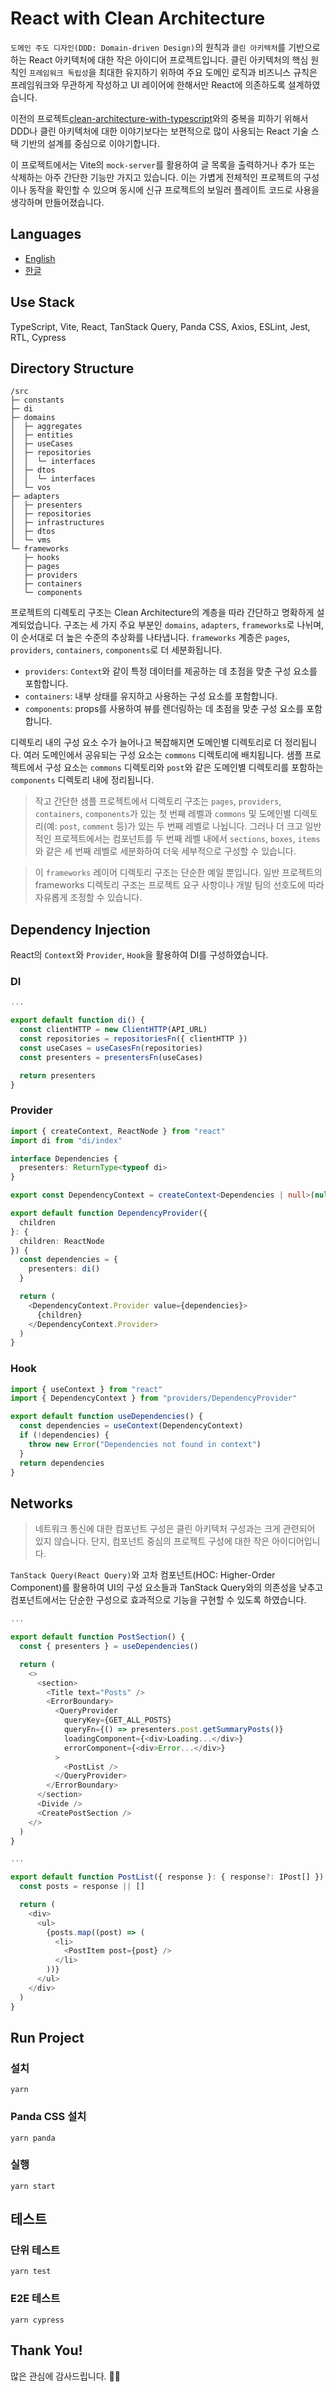 # React with Clean Architecture

`도메인 주도 디자인(DDD: Domain-driven Design)`의 원칙과 `클린 아키텍처`를 기반으로 하는 React 아키텍처에 대한 작은 아이디어 프로젝트입니다. 클린 아키텍처의 핵심 원칙인 `프레임워크 독립성`을 최대한 유지하기 위하여 주요 도메인 로직과 비즈니스 규칙은 프레임워크와 무관하게 작성하고 UI 레이어에 한해서만 React에 의존하도록 설계하였습니다.

이전의 프로젝트[clean-architecture-with-typescript](https://github.com/falsy/clean-architecture-with-typescript)와의 중복을 피하기 위해서 DDD나 클린 아키텍처에 대한 이야기보다는 보편적으로 많이 사용되는 React 기술 스택 기반의 설계를 중심으로 이야기합니다.

이 프로젝트에서는 Vite의 `mock-server`를 활용하여 글 목록을 출력하거나 추가 또는 삭제하는 아주 간단한 기능만 가지고 있습니다. 이는 가볍게 전체적인 프로젝트의 구성이나 동작을 확인할 수 있으며 동시에 신규 프로젝트의 보일러 플레이트 코드로 사용을 생각하며 만들어졌습니다.

## Languages

- [English](https://github.com/falsy/react-width-clean-architecture)
- [한글](https://github.com/falsy/react-width-clean-architecture/blob/main/README-ko.md)

## Use Stack

TypeScript, Vite, React, TanStack Query, Panda CSS, Axios, ESLint, Jest, RTL, Cypress

## Directory Structure

```
/src
├─ constants
├─ di
├─ domains
│  ├─ aggregates
│  ├─ entities
│  ├─ useCases
│  ├─ repositories
│  │  └─ interfaces
│  ├─ dtos
│  │  └─ interfaces
│  └─ vos
├─ adapters
│  ├─ presenters
│  ├─ repositories
│  ├─ infrastructures
│  ├─ dtos
│  └─ vms
└─ frameworks
   ├─ hooks
   ├─ pages
   ├─ providers
   ├─ containers
   └─ components
```

프로젝트의 디렉토리 구조는 Clean Architecture의 계층을 따라 간단하고 명확하게 설계되었습니다. 구조는 세 가지 주요 부분인 `domains`, `adapters`, `frameworks`로 나뉘며, 이 순서대로 더 높은 수준의 추상화를 나타냅니다. `frameworks` 계층은 `pages`, `providers`, `containers`, `components`로 더 세분화됩니다.

- `providers`: `Context`와 같이 특정 데이터를 제공하는 데 초점을 맞춘 구성 요소를 포함합니다.
- `containers`: 내부 상태를 유지하고 사용하는 구성 요소를 포함합니다.
- `components`: props를 사용하여 뷰를 렌더링하는 데 초점을 맞춘 구성 요소를 포함합니다.

디렉토리 내의 구성 요소 수가 늘어나고 복잡해지면 도메인별 디렉토리로 더 정리됩니다. 여러 도메인에서 공유되는 구성 요소는 `commons` 디렉토리에 배치됩니다. 샘플 프로젝트에서 구성 요소는 `commons` 디렉토리와 `post`와 같은 도메인별 디렉토리를 포함하는 `components` 디렉토리 내에 정리됩니다.

> 작고 간단한 샘플 프로젝트에서 디렉토리 구조는 `pages`, `providers`, `containers`, `components`가 있는 첫 번째 레벨과 `commons` 및 도메인별 디렉토리(예: `post`, `comment` 등)가 있는 두 번째 레벨로 나뉩니다. 그러나 더 크고 일반적인 프로젝트에서는 컴포넌트를 두 번째 레벨 내에서 `sections`, `boxes`, `items`와 같은 세 번째 레벨로 세분화하여 더욱 세부적으로 구성할 수 있습니다.

> 이 `frameworks` 레이어 디렉토리 구조는 단순한 예일 뿐입니다. 일반 프로젝트의 frameworks 디렉토리 구조는 프로젝트 요구 사항이나 개발 팀의 선호도에 따라 자유롭게 조정할 수 있습니다.

## Dependency Injection

React의 `Context`와 `Provider`, `Hook`을 활용하여 DI를 구성하였습니다.

### DI

```ts
...

export default function di() {
  const clientHTTP = new ClientHTTP(API_URL)
  const repositories = repositoriesFn({ clientHTTP })
  const useCases = useCasesFn(repositories)
  const presenters = presentersFn(useCases)

  return presenters
}
```

### Provider

```ts
import { createContext, ReactNode } from "react"
import di from "di/index"

interface Dependencies {
  presenters: ReturnType<typeof di>
}

export const DependencyContext = createContext<Dependencies | null>(null)

export default function DependencyProvider({
  children
}: {
  children: ReactNode
}) {
  const dependencies = {
    presenters: di()
  }

  return (
    <DependencyContext.Provider value={dependencies}>
      {children}
    </DependencyContext.Provider>
  )
}
```

### Hook

```ts
import { useContext } from "react"
import { DependencyContext } from "providers/DependencyProvider"

export default function useDependencies() {
  const dependencies = useContext(DependencyContext)
  if (!dependencies) {
    throw new Error("Dependencies not found in context")
  }
  return dependencies
}
```

## Networks

> 네트워크 통신에 대한 컴포넌트 구성은 클린 아키텍처 구성과는 크게 관련되어 있지 않습니다. 단지, 컴포넌트 중심의 프로젝트 구성에 대한 작은 아이디어입니다.

`TanStack Query(React Query)`와 고차 컴포넌트(HOC: Higher-Order Component)를 활용하여 UI의 구성 요소들과 TanStack Query와의 의존성을 낮추고 컴포넌트에서는 단순한 구성으로 효과적으로 기능을 구현할 수 있도록 하였습니다.

```ts
...

export default function PostSection() {
  const { presenters } = useDependencies()

  return (
    <>
      <section>
        <Title text="Posts" />
        <ErrorBoundary>
          <QueryProvider
            queryKey={GET_ALL_POSTS}
            queryFn={() => presenters.post.getSummaryPosts()}
            loadingComponent={<div>Loading...</div>}
            errorComponent={<div>Error...</div>}
          >
            <PostList />
          </QueryProvider>
        </ErrorBoundary>
      </section>
      <Divide />
      <CreatePostSection />
    </>
  )
}
```

```ts
...

export default function PostList({ response }: { response?: IPost[] }) {
  const posts = response || []

  return (
    <div>
      <ul>
        {posts.map((post) => (
          <li>
            <PostItem post={post} />
          </li>
        ))}
      </ul>
    </div>
  )
}
```

## Run Project

### 설치

```
yarn
```

### Panda CSS 설치

```
yarn panda
```

### 실행

```
yarn start
```

## 테스트

### 단위 테스트

```
yarn test
```

### E2E 테스트

```
yarn cypress
```

## Thank You!

많은 관심에 감사드립니다. 🙇‍♂️
